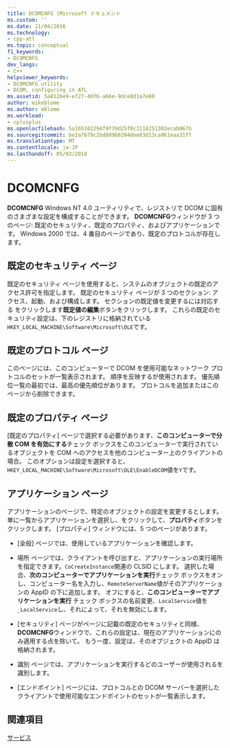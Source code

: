 ```yaml
---
title: DCOMCNFG |Microsoft ドキュメント
ms.custom: ''
ms.date: 11/04/2016
ms.technology:
- cpp-atl
ms.topic: conceptual
f1_keywords:
- DCOMCNFG
dev_langs:
- C++
helpviewer_keywords:
- DCOMCNFG utility
- DCOM, configuring in ATL
ms.assetid: 5a8126e9-ef27-40fb-a66e-9dce8d1a7e80
author: mikeblome
ms.author: mblome
ms.workload:
- cplusplus
ms.openlocfilehash: 5a165102294f9f39d25f0c3118251382ecab067b
ms.sourcegitcommit: be2a7679c2bd80968204dee03d13ca961eaa31ff
ms.translationtype: MT
ms.contentlocale: ja-JP
ms.lasthandoff: 05/03/2018
---
```

# <a name="dcomcnfg"></a>DCOMCNFG
**DCOMCNFG** Windows NT 4.0 ユーティリティで、レジストリで DCOM に固有のさまざまな設定を構成することができます。 **DCOMCNFG**ウィンドウが 3 つのページ: 既定のセキュリティ、既定のプロパティ、およびアプリケーションです。 Windows 2000 では、4 番目のページであり、既定のプロトコルが存在します。  
  
## <a name="default-security-page"></a>既定のセキュリティ ページ  
 既定のセキュリティ ページを使用すると、システムのオブジェクトの既定のアクセス許可を指定します。 既定のセキュリティ ページが 3 つのセクション: アクセス、起動、および構成します。 セクションの既定値を変更するには対応する をクリックします**既定値の編集**ボタンをクリックします。 これらの既定のセキュリティ設定は、下のレジストリに格納されている`HKEY_LOCAL_MACHINE\Software\Microsoft\OLE`です。  
  
## <a name="default-protocols-page"></a>既定のプロトコル ページ  
 このページには、このコンピューターで DCOM を使用可能なネットワーク プロトコルのセットが一覧表示されます。 順序を反映するが使用されます。 優先順位一覧の最初では、最高の優先順位があります。 プロトコルを追加またはこのページから削除できます。  
  
## <a name="default-properties-page"></a>既定のプロパティ ページ  
 [既定のプロパティ] ページで選択する必要があります、**このコンピューターで分散 COM を有効にする**チェック ボックスをこのコンピューターで実行されているオブジェクトを COM へのアクセスを他のコンピューター上のクライアントの場合。 このオプションは設定を選択すると、`HKEY_LOCAL_MACHINE\Software\Microsoft\OLE\EnableDCOM`値を`Y`です。  
  
## <a name="applications-page"></a>アプリケーション ページ  
 アプリケーションのページで、特定のオブジェクトの設定を変更するとします。 単に一覧からアプリケーションを選択し、をクリックして、**プロパティ**ボタンをクリックします。 [プロパティ] ウィンドウには、5 つのページがあります。  
  
-   [全般] ページでは、使用しているアプリケーションを確認します。  
  
-   場所 ページでは、クライアントを呼び出すと、アプリケーションの実行場所を指定できます。`CoCreateInstance`関連の CLSID にします。 選択した場合、**次のコンピューターでアプリケーションを実行**チェック ボックスをオンし、コンピューター名を入力し、`RemoteServerName`値がそのアプリケーションの AppID の下に追加します。 オフにすると、**このコンピューターでアプリケーションを実行** チェック ボックスの名前変更、`LocalService`値を`_LocalService`し、それによって、それを無効にします。  
  
-   [セキュリティ] ページがページに記載の既定のセキュリティと同様、 **DCOMCNFG**ウィンドウで、これらの設定は、現在のアプリケーションにのみ適用する点を除いて。 もう一度、設定は、そのオブジェクトの AppID は格納されます。  
  
-   識別 ページでは、アプリケーションを実行するどのユーザーが使用されるを識別します。  
  
-   [エンドポイント] ページには、プロトコルとの DCOM サーバーを選択したクライアントで使用可能なエンドポイントのセットが一覧表示します。  
  
## <a name="see-also"></a>関連項目  
 [サービス](../atl/atl-services.md)

